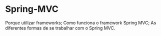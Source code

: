 # Spring-MVC
Porque utilizar frameworks; Como funciona o framework Spring MVC; As diferentes formas de se trabalhar com o Spring MVC.
